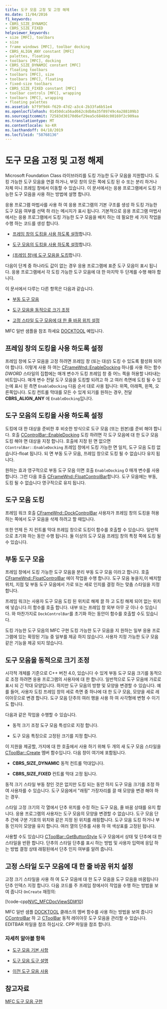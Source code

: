 ```yaml
---
title: 도구 모음 고정 및 고정 해제
ms.date: 11/04/2016
f1_keywords:
- CBRS_SIZE_DYNAMIC
- CBRS_SIZE_FIXED
helpviewer_keywords:
- size [MFC], toolbars
- size
- frame windows [MFC], toolbar docking
- CBRS_ALIGN_ANY constant [MFC]
- palettes, floating
- toolbars [MFC], docking
- CBRS_SIZE_DYNAMIC constant [MFC]
- floating toolbars
- toolbars [MFC], size
- toolbars [MFC], floating
- fixed-size toolbars
- CBRS_SIZE_FIXED constant [MFC]
- toolbar controls [MFC], wrapping
- toolbars [MFC], wrapping
- floating palettes
ms.assetid: b7f9f9d4-f629-47d2-a3c4-2b33fa6b51e4
ms.openlocfilehash: 01450dca56ad662c8db0a35f89749c4a288109b3
ms.sourcegitcommit: 72583d30170d6ef29ea5c6848dc00169f2c909aa
ms.translationtype: MT
ms.contentlocale: ko-KR
ms.lasthandoff: 04/18/2019
ms.locfileid: "58768136"
---
```

# <a name="docking-and-floating-toolbars"></a>도구 모음 고정 및 고정 해제

Microsoft Foundation Class 라이브러리를 도킹 가능한 도구 모음을 지원합니다. 도킹 가능한 도구 모음을 연결 하거나, 부모 창의 모든 쪽에 도킹 된 수 또는 분리 하거나 자체 미니 프레임 창에서 이동할 수 있습니다. 이 문서에서는 응용 프로그램에서 도킹 가능한 도구 모음을 사용 하는 방법에 설명 합니다.

응용 프로그램 마법사를 사용 하 여 응용 프로그램의 기본 구조를 생성 하 도킹 가능한 도구 모음 여부를 선택 하 라는 메시지가 표시 됩니다. 기본적으로 응용 프로그램 마법사에서는 응용 프로그램에서 도킹 가능한 도구 모음을 배치 하는 데 필요한 세 가지 작업을 수행 하는 코드를 생성 합니다.

- [프레임 창의 도킹을 사용 하도록 설정](#_core_enabling_docking_in_a_frame_window)합니다.

- [도구 모음의 도킹을 사용 하도록 설정](#_core_enabling_docking_for_a_toolbar)합니다.

- [(프레임 창)에 도구 모음을 도킹](#_core_docking_the_toolbar)합니다.

다음이 단계 중 하나라도 값이 없는 경우 응용 프로그램에 표준 도구 모음이 표시 됩니다. 응용 프로그램에서 각 도킹 가능한 도구 모음에 대 한 마지막 두 단계를 수행 해야 합니다.

이 문서에서 다루는 다른 항목은 다음과 같습니다.

- [부동 도구 모음](#_core_floating_the_toolbar)

- [도구 모음을 동적으로 크기 조정](#_core_dynamically_resizing_the_toolbar)

- [고정 스타일 도구 모음에 대 한 줄 바꿈 위치 설정](#_core_setting_wrap_positions_for_a_fixed_style_toolbar)

MFC 일반 샘플을 참조 하세요 [DOCKTOOL](../overview/visual-cpp-samples.md) 예입니다.

##  <a name="_core_enabling_docking_in_a_frame_window"></a> 프레임 창의 도킹을 사용 하도록 설정

프레임 창에 도구 모음을 고정 하려면 프레임 창 (또는 대상) 도킹 수 있도록 활성화 되어야 합니다. 이렇게 사용 하 여는 [CFrameWnd::EnableDocking](../mfc/reference/cframewnd-class.md#enabledocking) 하나를 사용 하는 함수 *DWORD* 스타일의 집합에는 매개 변수가 도킹 프레임 창 중 어느 쪽을 허용할 나타내는 비트입니다. 매개 변수 전달 도구 모음을 도킹할 되려고 하 고 여러 측면에 도킹 될 수 있는에 표시 된 측면 `EnableDocking` 다음 순서 대로 사용 됩니다: 위쪽, 아래쪽, 왼쪽, 오른쪽입니다. 도킹 컨트롤 막대를 모든 수 있게 되기를 원하는 경우, 전달 **CBRS_ALIGN_ANY** 에 `EnableDocking`입니다.

##  <a name="_core_enabling_docking_for_a_toolbar"></a> 도구 모음의 도킹을 사용 하도록 설정

도킹에 대 한 대상을 준비한 후 비슷한 방식으로 도구 모음 (또는 원본)를 준비 해야 합니다. 호출 [CControlBar::EnableDocking](../mfc/reference/ccontrolbar-class.md#enabledocking) 도킹 하려면 각 도구 모음에 대 한 도구 모음 도킹 해야 면 대상을 지정 합니다. 호출에 지정 된 면 없으면 `CControlBar::EnableDocking` 프레임 창에서 도킹 가능한 면 일치, 도구 모음 도킹 없습니다-float 됩니다. 되 면 부동 도구 모음, 프레임 창으로 도킹 될 수 없습니다 유지 됩니다.

원하는 효과 영구적으로 부동 도구 모음 이면 호출 `EnableDocking` 0 매개 변수를 사용 합니다. 그런 다음 호출 [CFrameWnd::FloatControlBar](../mfc/reference/cframewnd-class.md#floatcontrolbar)합니다. 도구 모음에는 부동, 도킹 될 수 없습니다 영구적으로 유지 됩니다.

##  <a name="_core_docking_the_toolbar"></a> 도구 모음 도킹

프레임 워크 호출 [CFrameWnd::DockControlBar](../mfc/reference/cframewnd-class.md#dockcontrolbar) 사용자가 프레임 창의 도킹을 허용 하는 쪽에서 도구 모음을 삭제 하려고 할 때입니다.

또한 언제 든 지 컨트롤 막대 프레임 창으로 도킹이 함수를 호출할 수 있습니다. 일반적으로 초기화 하는 동안 수행 됩니다. 둘 이상의 도구 모음 프레임 창의 특정 쪽에 도킹 될 수 있습니다.

##  <a name="_core_floating_the_toolbar"></a> 부동 도구 모음

프레임 창에서 도킹 가능한 도구 모음을 분리 부동 도구 모음 이라고 합니다. 호출 [CFrameWnd::FloatControlBar](../mfc/reference/cframewnd-class.md#floatcontrolbar) 에이 작업을 수행 합니다. 도구 모음 놓을지,이 배치할 위치, 지점 및 부동 도구 모음에서 가로 또는 세로 인지를 결정 하는 맞춤 스타일을 지정 합니다.

프레임 워크는 사용자 도구 모음 도킹 된 위치로 해제 끌 하 고 도킹 해제 되어 없는 위치에 넣습니다.이 함수를 호출 합니다. 내부 또는 프레임 창 외부 아무 곳 이나 수 있습니다. 와 마찬가지로 `DockControlBar`를 초기화 하는 동안이 함수를 호출할 수도 있습니다.

도킹 가능한 도구 모음의 MFC 구현 도킹 가능한 도구 모음을 지 원하는 일부 응용 프로그램에 있는 확장된 기능 중 일부를 제공 하지 않습니다. 사용자 지정 가능한 도구 모음 같은 기능을 제공 되지 않습니다.

##  <a name="_core_dynamically_resizing_the_toolbar"></a> 도구 모음을 동적으로 크기 조정

시각적 개체를 기준으로 C++ 버전 4.0, 있습니다 수 있게 부동 도구 모음 크기를 동적으로 조정 하려면 응용 프로그램의 사용자에 대 한 합니다. 일반적으로 도구 모음에 가로로 표시 되 긴 막대 모양입니다. 하지만 도구 모음의 방향 및 모양을 변경할 수 있습니다. 예를 들어, 사용자 도킹 프레임 창의 세로 측면 중 하나에 대 한 도구 모음, 모양을 세로 레이아웃으로 변경 합니다. 도구 모음 단추의 여러 행을 사용 하 여 사각형에 변형 수 이기도 합니다.

다음과 같은 작업을 수행할 수 있습니다.

- 동적 크기 조정 도구 모음 특성으로 지정 합니다.

- 도구 모음 특징으로 고정된 크기를 지정 합니다.

이 지원을 제공할, 가지에 대 한 호출에서 사용 하기 위해 두 개의 새 도구 모음 스타일을 [CToolBar::Create](../mfc/reference/ctoolbar-class.md#create) 멤버 함수입니다. 다음 창이 여기에 포함됩니다.

- **CBRS_SIZE_DYNAMIC** 동적 컨트롤 막대입니다.

- **CBRS_SIZE_FIXED** 컨트롤 막대 고정 됩니다.

동적 크기 스타일 부동 창인 것은 없지만 도킹 되는 동안 하지 도구 모음 크기를 조정 하 여 사용자를 수 있습니다. 도구 모음에서 "래핑" 가장자리를 끌 때 모양을 변경 해야 하는 경우.

스타일 고정 크기의 각 열에서 단추 위치를 수정 하는 도구 모음, 줄 바꿈 상태를 유지 합니다. 응용 프로그램의 사용자는 도구 모음의 모양을 변경할 수 없습니다. 도구 모음 단추 간에 구분 기호의 위치와 같은 지정 된 위치를 래핑합니다. 도구 모음 도킹 하거나 부동 인지이 모양을 유지 합니다. 여러 열의 단추를 사용 하 여 색상표를 고정된 됩니다.

사용할 수도 있습니다 [CToolBar::GetButtonStyle](../mfc/reference/ctoolbar-class.md#getbuttonstyle) 도구 모음에서 상태 및 단추에 대 한 스타일을 반환 합니다. 단추의 스타일 단추를 표시 하는 방법 및 사용자 입력에 응답 하는 방법 결정 상태 래핑된에서 단추 인지 여부를 알려 줍니다.

##  <a name="_core_setting_wrap_positions_for_a_fixed_style_toolbar"></a> 고정 스타일 도구 모음에 대 한 줄 바꿈 위치 설정

고정 크기 스타일을 사용 하 여 도구 모음에 대 한 도구 모음을 도구 모음을 바꿈됩니다 단추 인덱스 지정 합니다. 다음 코드를 주 프레임 창에서이 작업을 수행 하는 방법을 보여 줍니다 `OnCreate` 재정의:

[!code-cpp[NVC_MFCDocViewSDI#10](../mfc/codesnippet/cpp/docking-and-floating-toolbars_1.cpp)]

MFC 일반 샘플 [DOCKTOOL](../overview/visual-cpp-samples.md) 클래스의 멤버 함수를 사용 하는 방법을 보여 줍니다 [CControlBar](../mfc/reference/ccontrolbar-class.md) 하 고 [CToolBar](../mfc/reference/ctoolbar-class.md) 동적 레이아웃 도구 모음을 관리할 수 있습니다. EDITBAR 파일을 참조 하십시오. CPP 파일을 참조 합니다.

### <a name="what-do-you-want-to-know-more-about"></a>자세히 알아볼 항목

- [도구 모음 기본 사항](../mfc/toolbar-fundamentals.md)

- [도구 모음 도구 설명](../mfc/toolbar-tool-tips.md)

- [이전 도구 모음 사용](../mfc/using-your-old-toolbars.md)

## <a name="see-also"></a>참고자료

[MFC 도구 모음 구현](../mfc/mfc-toolbar-implementation.md)
